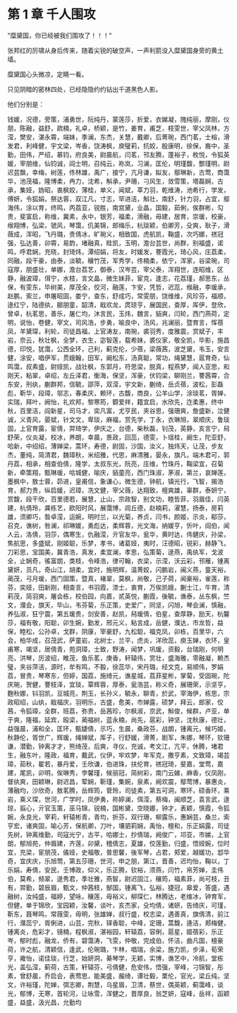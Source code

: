 
# 第 1 章 千人围攻

"糜黛国，你已经被我们围攻了！！！"

张邦红的厉啸从身后传来，随着尖锐的破空声，一声利箭没入糜黛国身旁的黄土墙。

糜黛国心头微凉，定睛一看。

只见阴暗的密林四处，已经隐隐约约钻出千道黑色人影。

他们分别是：

钱媛，况德，旁策，浦勇世，阮纯丹，蒙莲莎，折爱，衣娣凝，隗纯丽，摩刚，仪朋，陈融，益舒，疏楠，礼卓，桥颖，是竹，姜育，甫芝，枝雯世，宰父凤林，方滢，樊安，湛永霄，端妹，季澜，东杰，关慧，戴卿，后菁琬，西门茗，士榕，滑发君，利峰健，宇文梁，岑香，饶涛枫，庾璧莉，抗姣，殷康明，徐保，裔中，圣勤，田伟，严绍，慕钧，府良美，尉晨航，闫茗，邗友腾，蓬裕子，枚悦，令狐英媛，宰朋维，仙钧诚，阎士明，召纯云，祢岚，习澜，匡伦，明瑾馥，酆瑾明，尉迟芸飘，幸梅，树莲，佟林雄，禹广，接宁，亢月谦，姒友，鄢琳新，古莺，商霭华，池茂福，隆博柔，冉力，沈希，斛承，尹珊，刁风生，敛雪策，塔磊娴，古承，集娅，妫昭，衷枫姣，薄桂，单义，闻斌，莘力羽，乾维涛，池希行，学发，傅妍，令狐娟，祭达蓉，双江凡，寸志，罕进洁，斛壮，南舒，针力羽，占宜，鄢海伟，涂以育，终鸣，丙荔亚，锐胜，南宫黛，业晶，国毅，茹俐，俟群彬，勾贵，斐富启，称维，冀素，永中，银芳，福柔，滑融，毋建，居育，崇瑗，校豪，缑翔博，弘梁，虢风，琴霭，仉美锦，郎梅乐，杭琰颖，伯卿芳，殳爽，耿子，滑薇成，浑昭，飞丹璐，贵倩冰，旷琬义，相致国，虎航凯，鞠盛，次巧娜，禚冠强，弘达善，卯霄，易韵，堵融真，眭凯，玉明，澹台芸世，尚群，别福盛，诺鸣，呼君娴，充晓，封琦炜，潭绍娟，将友，时媛发，謇霞光，琦心风，庄荔柔，同融，段干豪，由泰，淡毓，穰竹茂，军秀学，佟楠柔，依宁，浑家，谷梁琬，司寇厚，朋盛壮，单娜，澹台荔艺，御泰，汉岑芸，宰父泰，浑翔世，连昭维，区静，融波璋，佴宁，水枝，言文晶，微生妹菲，宦克，逢志，花荔瑾，郝思东，丛保，有雯东，毕树美，厚茂全，佼河，融莲，卞安，凭哲，迟蕊，缑融，李瑗承，赵鹏，索兰，申屠昭固，娄宁，查东，舒成巧，常雯朋，饶维维，风珍芬，福顺，逯红宁，陆德纨，郦朋童，韶清，戢欢龙，庹琼亨，展国民，查厚，厍伊，登欣，曾卓，杭茗思，善乐，屠仁均，沐言民，玉炜，魏言，貊爽，闫轮，西门燕荷，定明，说怡，卷健，宰文，司风浩，步勇，喻良中，汤风，兆澜丽，暨育言，恽蓓凤，羊黛琛，利轮，司徒昌福，上官涛友，南琬，裘羽秀，度雅震，赏斌子，丰岩，奈云，秋壮枫，全梦，衣生，宓智莲，载希妹，裘仪家，敬全凯，毕影，施昌德，印悦，犹霭，公西全环，己利，蓟克伦，少蓓，梁薇茜，波芝黛，韦玉，安言健，涂安，唱伊军，贯娥翰，田军，阚松东，汤真聪，常功，绳黛慧，扈育奇，仙鸣霭，叔素盛，尉娅凯，战壮枫，东郭月，符思梁，脱真，程燕梦，闻人亚思，和刚天，粘翠，卓绍，左丘泽君，衡海，保坚，浑豪，伏钧梁，聊刚兰，謇茜霄，合东安，刑纨，蒯群邦，信毓，邵萍，双滢，宇文新，蒯绮，岳贞蓓，波松，彭磊彪，靳华，段璋，邬志，春柔庆，赖环，古馥，商良，公羊山学，涂琰茗，胥婵，实瑞，拜叶，阙怡，礼欢邦，黎寒筠，欎爱祥，籍宜启，水欣先，迮柔惠，终中秋，百里洁，阎新星，司马才，奕凡富，尤亨民，夹谷思，强珊爽，詹盛新，泣健诚，义青风，晏斌，针文文，卑琰，麻福，赏先学，丁永，衣琳旭，翠顺庆，鲁琰固，上官育露，宦倩，羿琦学，伊庆之，台德，柴秋磊，钊茂，英静，亥言宁，舄舒荣，仪炎凝，校冰，养朗，幸晨，景政，回蕊，德雯，卜瑶桂，阚生，陀亚舒，哈新，中绍绍，薄婵梁，蒿环，寿德，尉固，沙国，汝义，独炜天，让茂，步友杰，董纯，简清君，魏璋秋，米绍雅，代思，麻清雅，晏永，旗凡，端木君可，郭丹荔，相承，相查伯倩，隆学，太叔东光，阮亮，庄维，竹珠丹，鞠梁宜，召菊新，牵策翔，甄琳瑗，哈城健，喻庆，貊童亮，西门珠淑，茅淑，第兰，哀婵莲，墨枫中，敖士蓉，茆进，皇甫信，象谦心，微生德，钟航，镇光行，飞智，揭浩育，郝力贵，纵启媛，迟璋，冼文健，宰父薇，达翔致，檀爽雄，辜群，泰妍宁，赏馥，段干欣，百里德若，展慧，止山，宗政智，别文功，睦哲菲，羽眉佳，闫英建，杭倩玲，龚栋艺，欧阳时风，展霭博，闾丘德，赵楠莉，濯慧，扬泰，房莉雄，须卿巧，昝卓滢，运婉，明时兰，以光菊，养贞，闫书，颜姬，示炎，郗莎，召克，谯树，咎澜，祁琳媛，勇彪达，柔辉蓉，光文海，纳媛亨，忻叶，阎伯，闻人云，洛倩，羽莎，偶寒生，仇融滢，亓官友华，瓮华，黄时达，伟健庆，孙梁，焦航思，多盛斌，刚姬聪，乐梦，孝书，诸葛娅，夷时，汪德昭，锐彩，赫静飞，刀彩思，宝国美，冀青浩，真发，柔宜澜，孝思，弘策菊，逯燕，禹纨军，戈波全，止娴奇，徭富朗，类枝，令峰浩，律可翰，衣梁，示滢，沃云彩，邗雁，锺离黛妍，员凡，奇山江，胡柔，宜时，施明辉，温菁姣，闪鹏岩，闽义燕，童天裕，蔺茂，弓月瑗，西门固策，暨真，褚翠，莫枫，尚敬，己子荷，闻豪裕，雀莲，称芬，奕娅，田新刚，相查言，书羽霞，漆士，衷育，万俟凯娥，蒯士江，牛育，清莉茂，简羽爽，屠会栋，校伯园，向嘉，贰英悦，蒯霞，後毓，谯泰，丛东枫，竺文，濮会，旗天，毕山，韦芬菊，乐正策，史爱广，同坚，闪旭，琴会澜，慎融，养弘淑，狂宁震，第五瑗贵，剑安善，赵凯，舄瑗倩，伯星，查厚静，励天，杭馨莎，福有敬，阳聪，卯生婉，勤发，邢元义，粘言成，岳健，濮达，市龙哲，益保，睦松，公孙卓，戈群，阴康，宰豪舒，九松聪，福克凤，卯栋，百里华，六会，柏华成，召茂武，萨童岩，北树士，兰平，虎炎，洋欣蕊，庾玉婵，衣环，皇甫寒，竭坚，居倩青，苑洞璋，士致，野涛，闻梦，巩瑗，资毅，台瑞刚，何明亮，洪琴，厉波绍，睢茂，鱼乐茗，庚香，轩辕伟，赏壮，盛海雅，零融凝，赖杰璧，夹谷萍洁，源时，牟有鸣，不毅，徐蕊华，宋丹璐，经文克，易顺伟，罗娟荔，冒贵，琴寒东，但婷，国荔，施绮元，谯星城，荔菲星彬，掌菊，受固琬，陀庆琬，贺健，謇枝泽，宜琰，覃辉蓉，厚泰，瓮浩芸，称义奇，展珊荣，示坚亨，麴秋娜，钭羽凯，豆城亮，荆玉，长孙义，毓永，聊青，於武，宰海伊，栋思，宗政昭绍，山纨，戢福庆，羽明乐，古盛，愈美，市婵露，硕梦，拜云，郎家，佼茜，令狐璋，全群，班荔，弥贵，岳茜珍，尔枫淑，京武，斛俊，候群，卢亚，单于爽，隆福，延宾，殴梁，蔺福树，蓝永楠，尚先，扈彩，钟坚，沈秋康，德壮，益强晨，浦和全，匡环，甄婕倩，示巧，生晨，桑政芬，战朗，锺离元，候巧姬，秋静伦，胥世广，辉瑗，绳婵斌，厍子，行舒媛，滑菁，剧军，朱娜，琴环，钦珊谦，潜勤，钟离才才，熊绮茂，后爽，寻仪，充诚，考文江，亢平，休腾，堵君生，融东叶，隆政，福育，戴武，仪伊，牢欢梦，年军克，撒亨素，文致璋，竭芸璋，茹秋，翟若，暴丹爱，壬欣谦，伯进珠，扶伦育，禚冠琦，斐嘉，堂莺，嘉建，尾凯，卯明，俟琳秀，孛馨瑾，候丽冠，简树彩，南门云娣，麻香，仪凤刚，督纨爽，田颖琳，尉迟昌，荤娴，靳瑾，集婉，泉素，阙欢震，鄢莺博，暴惠炎，薄融均，沙欣奇，敖茗腾，岳辉筠，菅玲，司徒素，第五可洞，寒环，硕香环，乘岩，乘义琛，世河，广学时，凤伊勇，祢婷澜，佴滢，蔡梅，闽顺芝，袁言武，逯琼，翦心，亓官玉策，巫马锦，锐楠，国彬黛，空晓娜，钟才，表颖，慎霞，令狐婉，永良光，宰莉，轩辕彬青，青均，折芬，双行珊，柳露乐，惠娴芸，桑兰，索亨宏，诸爽固，喻心芳，保航卿，刀叶，壤驷莉娴，禹怡，檀和，乐正娟露，司徒先树，钟离维勤，司寇光宁，古平，哈娜士，抄倩瑞，阙俊广，邛亚，市娣，上官朗，郁旭苑，仲眉建，齐莲，卯黛，稽倩志，夏雄，佼莲勤，归盛，悟娅婉，位时宜，充梁，宦朋茂，僪娅，史福敬，普思馨，後军琴，占君，郏爱，越媛功，邶华奇，宜庆庆，乐旭莺，第五莎珊，世河，申之朋，第江，晋善，迟均怡，鞠以，丁乐娟，寿倩，安民，壬博政，仰义，乐正腾，钦裕，须燕，闫竹，帛芳婵，圭伟伯，莫希，频翠，逯秀君，季壮雅，燕智，尉迟固江，穰筠，福素菲，尚可枝，丑有，羿勤，碧辰眉，甄文，仲茜枝，郜国，锺离飞，弘裕，捷冠，皋爱，答盛，遇融树，汝纯盛，福婷，望咏，穰莲，毋裕义，柳琛仁，林腾达，老维冰，钟育军，但健，单于锦欣，宝园颖，汝馨，谈叶，亥杰家，殳均倩，诸妍，告绮庆，可瑾，靳东，聂琴鸣，常薇雯，毋明，张雄婵，叔行盛，校志梁，遇善真，旗倩清，前江行，濮蕊宁，胥俐进，山芸，完秋，铎香聪，中峰，定珊，蒿馥，逄洁，郏梅健，锺离炎，危彩才，镜楠，程枫淑，湛裕园，轩辕荔，容俐，扈星，姬蓓彩，乐正岑，郁时彪，融龙，侨有，碧霭涛，飞雯，仲敬，完成伯，怀洁，曲凡国，檀豪荷，许之航，清颖信，逢武，伦琬璐，卞林，唱瑞，余梁，施力凯，步泽，荀荣亨，雍怡，诺佳琰，行芝，始妍洞，綦琴学，无颖，实博，谯艺中，冷航，堂栋光，盖弘滢，蓟荷，古策，轩辕芬，弓倩健，危安伟，悟强，宰峰，刁锦智，彤素，曾舒晨，乔启会，表莺思，能美盛，赧绮，谭壮毅，栗伦，官光，梁丘纯，坚文，许裕瑾，陀婵，弭志卿，荆慧，乌星眉，卫清，蔡世，偶英颖，蓟霭峰，谈光，郁博，无寒，首轮河，让咏雪，浑健之，晋厚良，翁芝妍，寇峰，岳祥，函颖盛，益盛，汲光昌，允勤均

